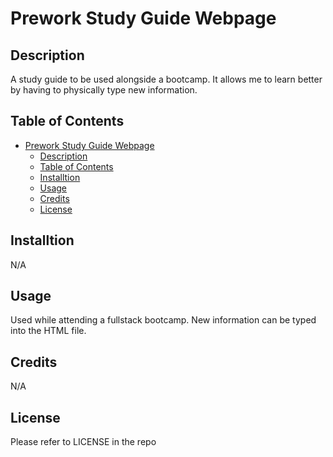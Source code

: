 # Prework Study Guide Webpage

## Description

A study guide to be used alongside a bootcamp. It allows me to learn better by having to physically type new information.

## Table of Contents

- [Prework Study Guide Webpage](#prework-study-guide-webpage)
  - [Description](#description)
  - [Table of Contents](#table-of-contents)
  - [Installtion](#installtion)
  - [Usage](#usage)
  - [Credits](#credits)
  - [License](#license)

## Installtion
N/A

## Usage
Used while attending a fullstack bootcamp. New information can be typed into the HTML file.

## Credits
N/A

## License
Please refer to LICENSE in the repo